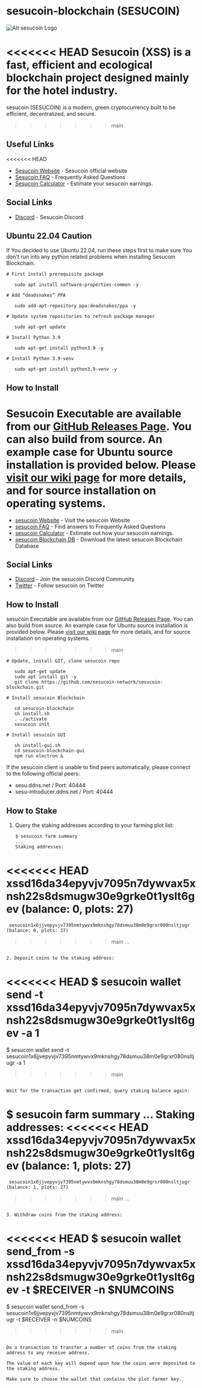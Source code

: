 # sesucoin-blockchain (SESUCOIN)

![Alt sesucoin Logo](https://github.com/sesucoin-network/sesucoin-blockchain/raw/main/sesucoin-blockchain-gui/src/assets/img/sesucoin_circle.png)

<<<<<<< HEAD
Sesucoin (XSS) is a fast, efficient and ecological blockchain project designed mainly for the hotel industry.
=======
sesucoin (SESUCOIN) is a modern, green cryptocurrency built to be efficient, decentralized, and secure.
>>>>>>> main


## Useful Links

<<<<<<< HEAD
- [Sesucoin Website](https://www.sesucoin.eu) - Sesucoin official website
- [Sesucoin FAQ](https://www.sesucoin.eu/faq) - Frequently Asked Questions
- [Sesucoin Calculator](https://chiaforkscalculator.com/) - Estimate your sesucoin earnings.


## Social Links
- [Discord](https://discord.gg/7JcYy7BHcn) - Sesucoin Discord


## Ubuntu 22.04 Caution

If You decided to use Ubuntu 22.04, run these steps first to make sure You don't run into any python related problems when installing Sesucoin Blockchain.

```
# First install prerequisite package

   sudo apt install software-properties-common -y
  
# Add “deadsnakes” PPA

   sudo add-apt-repository ppa:deadsnakes/ppa -y

# Update system repositories to refresh package manager

   sudo apt-get update
   
# Install Python 3.9

   sudo apt-get install python3.9 -y
   
# Install Python 3.9-venv

   sudo apt-get install python3.9-venv -y
```

## How to Install

Sesucoin Executable are available from our [GitHub Releases Page](https://github.com/sesucoin-network/sesucoin-blockchain/releases). You can also build from source. An example case for Ubuntu source installation is provided below. Please [visit our wiki page](https://github.com/sesucoin-network/sesucoin-blockchain/wiki) for more details, and for source installation on operating systems.
=======
- [sesucoin Website](https://www.sesu.ddns.net/) - Visit the sesucoin Website
- [sesucoin FAQ](https://www.sesu.ddns.net/faq) - Find answers to Frequently Asked Questions
- [sesucoin Calculator](https://chiaforkscalculator.com/) - Estimate out how your sesucoin earnings.
- [sesucoin Blockchain DB](https://www.sesu.ddns.net//blockchain_v1_mainnet.sqlite) - Download the latest sesucoin Blockchain Database


## Social Links
- [Discord](https://discord.gg/wVAd75mJYR) - Join the sesucoin Discord Community
- [Twitter](https://twitter.com/sesucoin-networkNet) - Follow sesucoin on Twitter


## How to Install

sesucoin Executable are available from our [GitHub Releases Page](https://github.com/sesucoin-network/sesucoin-blockchain/releases). You can also build from source. An example case for Ubuntu source installation is provided below. Please [visit our wiki page](https://github.com/sesucoin-network/sesucoin-blockchain/wiki) for more details, and for source installation on operating systems.
>>>>>>> main

```
# Update, install GIT, clone sesucoin repo

   sudo apt-get update
   sudo apt install git -y
   git clone https://github.com/sesucoin-network/sesucoin-blockchain.git
  
# Install sesucoin Blockchain

   cd sesucoin-blockchain
   sh install.sh
   . ./activate
   sesucoin init

# Install sesucoin GUI

   sh install-gui.sh
   cd sesucoin-blockchain-gui
   npm run electron &
```

If the sesucoin client is unable to find peers automatically, please connect to the following official peers:

- sesu.ddns.net / Port: 40444
- sesu-introducer.ddns.net / Port: 40444


## How to Stake

1. Query the staking addresses according to your farming plot list:

   ```
   $ sesucoin farm summary
   ...
   Staking addresses:
<<<<<<< HEAD
     xssd16da34epyvjv7095n7dywvax5xnsh22s8dsmugw30e9grke0t1yslt6gev (balance: 0, plots: 27)
=======
     sesucoin1x6jjvepyvjv7395nmtywvx9mknshgy78dsmuu38m0e9grxr080nsltjugr (balance: 0, plots: 27)
>>>>>>> main
   ...
   ```

2. Deposit coins to the staking address:

   ```
<<<<<<< HEAD
   $ sesucoin wallet send -t xssd16da34epyvjv7095n7dywvax5xnsh22s8dsmugw30e9grke0t1yslt6gev -a 1
=======
   $ sesucoin wallet send -t sesucoin1x6jjvepyvjv7395nmtywvx9mknshgy78dsmuu38m0e9grxr080nsltjugr -a 1
>>>>>>> main
   ```

   Wait for the transaction get confirmed, query staking balance again:

   ```
   $ sesucoin farm summary
   ...
   Staking addresses:
<<<<<<< HEAD
     xssd16da34epyvjv7095n7dywvax5xnsh22s8dsmugw30e9grke0t1yslt6gev (balance: 1, plots: 27)
=======
     sesucoin1x6jjvepyvjv7395nmtywvx9mknshgy78dsmuu38m0e9grxr080nsltjugr (balance: 1, plots: 27)
>>>>>>> main
   ...
   ```

3. Withdraw coins from the staking address:

   ```
<<<<<<< HEAD
   $ sesucoin wallet send_from -s xssd16da34epyvjv7095n7dywvax5xnsh22s8dsmugw30e9grke0t1yslt6gev -t $RECEIVER -n $NUMCOINS
=======
   $ sesucoin wallet send_from -s sesucoin1x6jjvepyvjv7395nmtywvx9mknshgy78dsmuu38m0e9grxr080nsltjugr -t $RECEIVER -n $NUMCOINS
>>>>>>> main
   ```

   Do a transaction to transfer a number of coins from the staking address to any receive address.

   The value of each key will depend upon how the coins were deposited to the staking address.

   Make sure to choose the wallet that contains the plot farmer key.
